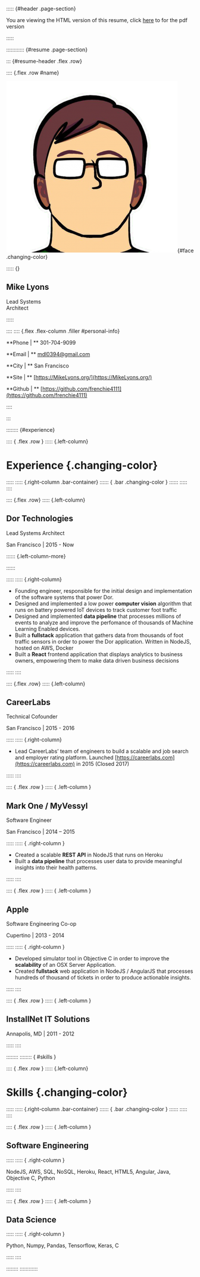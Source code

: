 ::::: {#header .page-section}

You are viewing the HTML version of this resume, click [here](Resume.pdf) to for the pdf version

:::::

:::::::::::: {#resume .page-section}

::: {#resume-header .flex .row}

:::: {.flex .row #name}

![Face](src/face-transparent.png){#face .changing-color}

::::: {}

## Mike Lyons

Lead Systems <br/> Architect

:::::

::::
:::: {.flex .flex-column .filler #personal-info}

**Phone | ** 301-704-9099

**Email | ** mdl0394@gmail.com

**City | ** San Francisco

**Site | ** [https://MikeLyons.org/](https://MikeLyons.org/)

**Github | ** [https://github.com/frenchie4111](https://github.com/frenchie4111)


::::


:::

:::::::: {#experience}

:::: { .flex .row }
::::: {.left-column}
# Experience {.changing-color}
:::::
::::: {.right-column .bar-container}
:::::: { .bar .changing-color }
::::::
:::::
::::

:::: {.flex .row}
::::: {.left-column}

## Dor Technologies 

Lead Systems Architect

San Francisco | 2015 - Now

:::::: {.left-column-more}

::::::

:::::
::::: {.right-column}

 - Founding engineer, responsible for the initial design and implementation of the software systems that power Dor.
- Designed and implemented a low power **computer vision** algorithm that runs
on battery powered IoT devices to track customer foot traffic
 - Designed and implemented **data pipeline** that processes millions of events 
 to analyze and improve the perfomance of thousands of Machine Learning Enabled devices.
 - Built a **fullstack** application that gathers data from thousands of foot traffic sensors in order to power the Dor application. Written in NodeJS, hosted on AWS, Docker
 - Built a **React** frontend application that displays analytics to business owners, empowering them to make data driven business decisions

:::::
::::

:::: {.flex .row}
::::: {.left-column}

## CareerLabs

Technical Cofounder

San Francisco | 2015 - 2016

:::::
::::: {.right-column}

 - Lead CareerLabs’ team of engineers to build a scalable and job search and employer rating platform. Launched [https://careerlabs.com](https://careerlabs.com) in 2015 (Closed 2017)

:::::
::::

:::: { .flex .row }
::::: { .left-column }

## Mark One / MyVessyl 

Software Engineer

San Francisco | 2014 – 2015

:::::
::::: { .right-column }

 - Created a scalable **REST API** in NodeJS that runs on Heroku
 - Built a **data pipeline** that processes user data to provide meaningful insights into their health patterns.

:::::
::::

:::: { .flex .row }
::::: { .left-column }

## Apple

Software Engineering Co-op

Cupertino | 2013 - 2014

:::::
::::: { .right-column }

 - Developed simulator tool in Objective C in order to improve the **scalability** of an 
 OSX Server Application.
 - Created **fullstack** web application in NodeJS / AngularJS that processes hundreds 
 of thousand of tickets in order to produce actionable insights.

:::::
::::

:::: { .flex .row }
::::: { .left-column }

## InstallNet IT Solutions 

Annapolis, MD | 2011 - 2012

:::::
::::


::::::::
:::::::: { #skills }

:::: { .flex .row }
::::: {.left-column}
# Skills {.changing-color}
:::::
::::: {.right-column .bar-container}
:::::: { .bar .changing-color }
::::::
:::::
::::

:::: { .flex .row }
::::: { .left-column }

## Software Engineering

:::::
::::: { .right-column }

NodeJS, AWS, SQL, NoSQL, Heroku, React, HTML5, Angular, Java, Objective C, Python

:::::
::::

:::: { .flex .row }
::::: { .left-column }

## Data Science

:::::
::::: { .right-column }

Python, Numpy, Pandas, Tensorflow, Keras, C

:::::
::::

::::::::
::::::::::::
